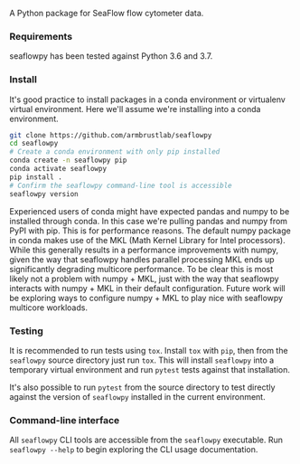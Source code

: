 A Python package for SeaFlow flow cytometer data.

### Requirements
seaflowpy has been tested against Python 3.6 and 3.7.

### Install
It's good practice to install packages in a conda environment or virtualenv virtual environment. Here we'll assume we're installing into a conda environment.

```sh
git clone https://github.com/armbrustlab/seaflowpy
cd seaflowpy
# Create a conda environment with only pip installed
conda create -n seaflowpy pip
conda activate seaflowpy
pip install .
# Confirm the seaflowpy command-line tool is accessible
seaflowpy version
```

Experienced users of conda might have expected pandas and numpy to be installed through conda. In this case we're pulling pandas and numpy from PyPI with pip. This is for performance reasons. The default numpy package in conda makes use of the MKL (Math Kernel Library for Intel processors). While this generally results in a performance improvements with numpy, given the way that seaflowpy handles parallel processing MKL ends up significantly degrading multicore performance. To be clear this is most likely not a problem with numpy + MKL, just with the way that seaflowpy interacts with numpy + MKL in their default configuration. Future work will be exploring ways to configure numpy + MKL to play nice with seaflowpy multicore workloads.

### Testing
It is recommended to run tests using `tox`. Install `tox` with `pip`, then from the `seaflowpy` source directory just run `tox`. This will install `seaflowpy` into a temporary virtual environment and run `pytest` tests against that installation.

It's also possible to run `pytest` from the source directory to test directly against the version of `seaflowpy` installed in the current environment.

### Command-line interface
All `seaflowpy` CLI tools are accessible from the `seaflowpy` executable. Run `seaflowpy --help` to begin exploring the CLI usage documentation.
